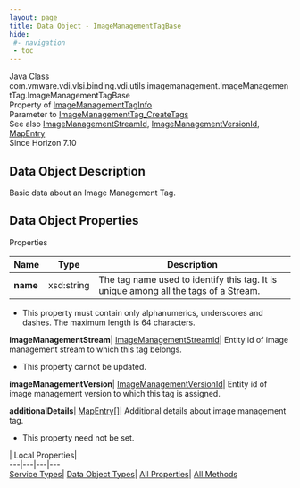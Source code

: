 ```yaml
---
layout: page
title: Data Object - ImageManagementTagBase
hide:
 #- navigation
 - toc
---
```






Java Class
    com.vmware.vdi.vlsi.binding.vdi.utils.imagemanagement.ImageManagementTag.ImageManagementTagBase  
Property of
     [ImageManagementTagInfo](vdi.utils.imagemanagement.ImageManagementTag.ImageManagementTagInfo.md#field_detail)  
Parameter to
     [ImageManagementTag_CreateTags](vdi.utils.imagemanagement.ImageManagementTag.md#createTags)  
See also
     [ImageManagementStreamId](vdi.entity.ImageManagementStreamId.md), [ImageManagementVersionId](vdi.entity.ImageManagementVersionId.md), [MapEntry](vdi.util.MapEntry.md)  
Since 
    Horizon 7.10

## Data Object Description 

Basic data about an Image Management Tag. 

## Data Object Properties

Properties

Name |  Type |  Description   
---|---|---  
**name**|  xsd:string|  The tag name used to identify this tag. It is unique among all the tags of a Stream.   


  * This property must contain only alphanumerics, underscores and dashes. The maximum length is 64 characters. 

  
**imageManagementStream**| [ImageManagementStreamId](vdi.entity.ImageManagementStreamId.md)|  Entity id of image management stream to which this tag belongs.   


* This property cannot be updated.

  
**imageManagementVersion**| [ImageManagementVersionId](vdi.entity.ImageManagementVersionId.md)|  Entity id of image management version to which this tag is assigned.   
  
**additionalDetails**| [MapEntry[]](vdi.util.MapEntry.md)|  Additional details about image management tag.   


* This property need not be set.

  
  
  
 | Local Properties|   
---|---|---|---  
[Service Types](index-mo_types.md)| [Data Object Types](index-do_types.md)| [All Properties](index-properties.md)| [All Methods](index-methods.md)  
  
  

